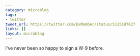 ```yaml
---
category: microblog
tags:
- twitter
tweet_url: https://twitter.com/ExMember/status/5115107627
links: []
layout: microblog
---
```

I've never been so happy to sign a W-9 before.
